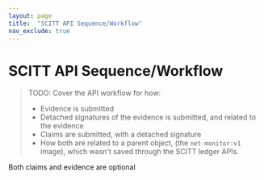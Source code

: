 ```yaml
---
layout: page
title:  "SCITT API Sequence/Workflow"
nav_exclude: true
---
```


# SCITT API Sequence/Workflow

>TODO: Cover the API workflow for how:
> - Evidence is submitted
> - Detached signatures of the evidence is submitted, and related to the evidence
> - Claims are submitted, with a detached signature
> - How both are related to a parent object, (the `net-monitor:v1` image), which wasn't saved through the SCITT ledger APIs.

Both claims and evidence are optional